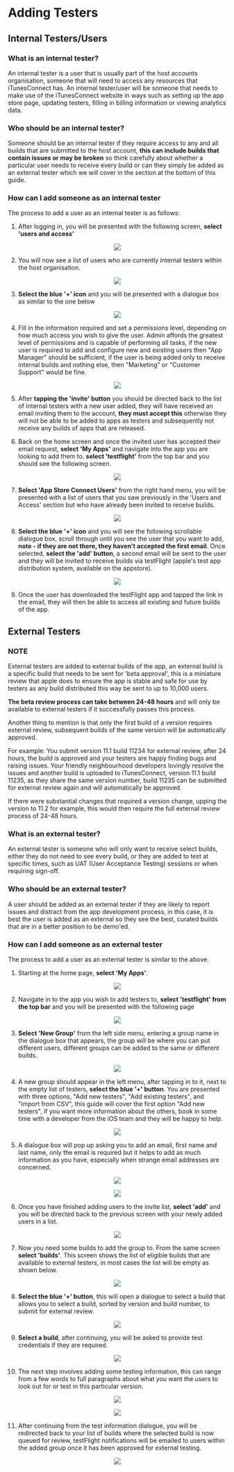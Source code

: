 # Adding Testers

## Internal Testers/Users

### What is an internal tester?
An internal tester is a user that is usually part of the host accounts organisation, someone that will need to access any resources that iTunesConnect has. An internal tester/user will be someone that needs to make use of the iTunesConnect website in ways such as setting up the app store page, updating testers, filling in billing information or viewing analytics data.

### Who should be an internal tester?
Someone should be an internal tester if they require access to any and all builds that are submitted to the host account, **this can include builds that contain issues or may be broken** so think carefully about whether a particular user needs to receive every build or can they simply be added as an external tester which we will cover in the section at the bottom of this guide.

### How can I add someone as an internal tester
The process to add a user as an internal tester is as follows:

 1. After logging in, you will be presented with the following screen, **select 'users and access'**
 <p align="center">
     <img src="Internal/itunesConnect_homepage.png">
 </p>

 2. You will now see a list of users who are currently internal testers within the host organisation.
 <p align="center">
     <img src="internal/internalUser_list.png">
 </p>

3. **Select the blue '+' icon** and you will be presented with a dialogue box as similar to the one below
 <p align="center">
     <img src="internal/internalUser_dialogueBox.png">
 </p>

4. Fill in the information required and set a permissions level, depending on how much access you wish to give the user. Admin affords the greatest level of permissions and is capable of performing all tasks, if the new user is required to add and configure new and existing users then "App Manager" should be sufficient, if the user is being added only to receive internal builds and nothing else, then "Marketing" or "Customer Support" would be fine.
<p align="center">
    <img src="internal/internalUser_dialogueBox_complete.png">
</p>

5. After **tapping the 'invite' button** you should be directed back to the list of internal testers with a new user added, they will have received an email inviting them to the account, **they must accept this** otherwise they will not be able to be added to apps as testers and subsequently not receive any builds of apps that are released.

6.  Back on the home screen and once the invited user has accepted their email request, **select 'My Apps'** and navigate into the app you are looking to add them to. **select 'testflight'** from the top bar and you should see the following screen.
<p align="center">
    <img src="internal/testflight_builds_page.png">
</p>

7. **Select 'App Store Connect Users'** from the right hand menu, you will be presented with a list of users that you saw previously in the 'Users and Access' section but who have already been invited to receive builds.
<p align="center">
    <img src="internal/testflight_appStoreUsers_page.png">
</p>

8. **Select the blue '+' icon** and you will see the following scrollable dialogue box, scroll through until you see the user that you want to add, **note - if they are not there, they haven't accepted the first email**. Once selected, **select the 'add' button**, a second email will be sent to the user and they will be invited to receive builds via testFlight (apple's test app distribution system, available on the appstore).
<p align="center">
    <img src="internal/internalTester_build_dialogue.png">
</p>

9. Once the user has downloaded the testFlight app and tapped the link in the email, they will then be able to access all existing and future builds of the app.

## External Testers

### **NOTE**
External testers are added to external builds of the app, an external build is a specific build that needs to be sent for 'beta approval', this is a miniature review that apple does to ensure the app is stable and safe for use by testers as any build distributed this way be sent to up to 10,000 users.

**The beta review process can take between 24-48 hours** and will only be available to external testers if it successfully passes this process.

Another thing to mention is that only the first build of a version requires external review, subsequent builds of the same version will be automatically approved.

For example:
You submit version 11.1 build 11234 for external review, after 24 hours, the build is approved and your testers are happy finding bugs and raising issues. Your friendly neighbourhood developers lovingly resolve the issues and another build is uploaded to iTunesConnect, version 11.1 build 11235, as they share the same version number, build 11235 can be submitted for external review again and will automatically be approved.

If there were substantial changes that required a version change, upping the version to 11.2 for example, this would then require the full external review process of 24-48 hours.

### What is an external tester?
An external tester is someone who will only want to receive select builds, either they do not need to see every build, or they are added to test at specific times, such as UAT (User Acceptance Testing) sessions or when requiring sign-off.

### Who should be an external tester?
A user should be added as an external tester if they are likely to report issues and distract from the app development process, in this case, it is best the user is added as an external so they see the best, curated builds that are in a better position to be demo'ed.

### How can I add someone as an external tester
The process to add a user as an external tester is similar to the above.

1. Starting at the home page, **select 'My Apps'**.
<p align="center">
    <img src="external/itunesConnect_homepage.png">
</p>

2. Navigate in to the app you wish to add testers to, **select 'testflight' from the top bar** and you will be presented with the following page
<p align="center">
    <img src="external/testflight_builds_page.png">
</p>

3. **Select 'New Group'** from the left side menu, entering a group name in the dialogue box that appears, the group will be where you can put different users, different groups can be added to the same or different builds.
<p align="center">
    <img src="external/newGroup_dialogue.png">
</p>

4. A new group should appear in the left menu, after tapping in to it, next to the empty list of testers, **select the blue '+' button**. You are presented with three options, "Add new testers", "Add existing testers", and "import from CSV", this guide will cover the first option "Add new testers", if you want more information about the others, book in some time with a developer from the iOS team and they will be happy to help.
<p align="center">
    <img src="external/add_testers_dialogue.png">
</p>

5. A dialogue box will pop up asking you to add an email, first name and last name, only the email is required but it helps to add as much information as you have, especially when strange email addresses are concerned.
<p align="center">
    <img src="external/addTestersToGroup_dialogue.png">
</p>
<p align="center">
    <img src="external/addTestersToGroup_dialogue_testerAdded.png">
</p>

6. Once you have finished adding users to the invite list, **select 'add'** and you will be directed back to the previous screen with your newly added users in a list.
<p align="center">
    <img src="external/addedGroupUsers.png">
</p>

7. Now you need some builds to add the group to. From the same screen **select 'builds'**. This screen shows the list of eligible builds that are available to external testers, in most cases the list will be empty as shown below.
<p align="center">
    <img src="external/empty_externalBuilds_list.png">
</p>

8. **Select the blue '+' button**, this will open a dialogue to select a build that allows you to select a build, sorted by version and build number, to submit for external review.
<p align="center">
    <img src="external/build_submission_list.png">
</p>

9. **Select a build**, after continuing, you will be asked to provide test credentials if they are required.
<p align="center">
    <img src="external/build_submission_test_credentials.png">
</p>

10. The next step involves adding some testing information, this can range from a few words to full paragraphs about what you want the users to look out for or test in this particular version.
<p align="center">
    <img src="external/build_submission_test_info.png">
</p>
<p align="center">
    <img src="external/build_submission_test_info_filled.png">
</p>

11. After continuing from the test information dialogue, you will be redirected back to your list of builds where the selected build is now queued for review, testFlight notifications will be emailed to users within the added group once it has been approved for external testing.
<p align="center">
    <img src="external/build_submittedBuild.png">
</p>
